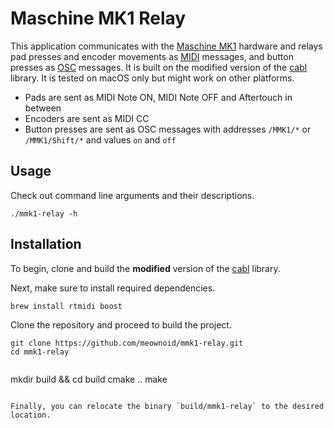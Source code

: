 # Maschine MK1 Relay

This application communicates with the [Maschine MK1](https://en.wikipedia.org/wiki/Maschine) hardware and relays pad presses and encoder movements as [MIDI](https://en.wikipedia.org/wiki/MIDI) messages, and button presses as [OSC](https://en.wikipedia.org/wiki/Open_Sound_Control) messages. It is built on the modified version of the [cabl](https://github.com/shaduzlabs/cabl) library. It is tested on macOS only but might work on other platforms.

* Pads are sent as MIDI Note ON, MIDI Note OFF and Aftertouch in between
* Encoders are sent as MIDI CC
* Button presses are sent as OSC messages with addresses `/MMK1/*` or `/MMK1/Shift/*` and values `on` and `off`

## Usage

Check out command line arguments and their descriptions.

```
./mmk1-relay -h
```

## Installation

To begin, clone and build the **modified** version of the [cabl](https://github.com/meownoid/cabl) library.

Next, make sure to install required dependencies.

```
brew install rtmidi boost
```

Clone the repository and proceed to build the project.

```
git clone https://github.com/meownoid/mmk1-relay.git
cd mmk1-relay
```
```

```
mkdir build && cd build
cmake ..
make
```

Finally, you can relocate the binary `build/mmk1-relay` to the desired location.
